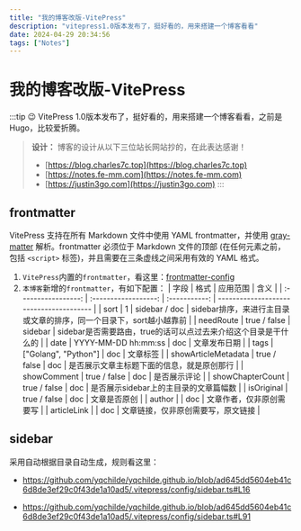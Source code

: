 ```yaml
---
title: "我的博客改版-VitePress"
description: "vitepress1.0版本发布了，挺好看的，用来搭建一个博客看看"
date: 2024-04-29 20:34:56
tags: ["Notes"]
---
```


# 我的博客改版-VitePress

:::tip 😉
VitePress 1.0版本发布了，挺好看的，用来搭建一个博客看看，之前是Hugo，比较爱折腾。

> **设计：** 博客的设计从以下三位站长网站抄的，在此表达感谢！
> * [https://blog.charles7c.top](https://blog.charles7c.top)
> * [https://notes.fe-mm.com](https://notes.fe-mm.com)
> * [https://justin3go.com](https://justin3go.com)
:::

## frontmatter

VitePress 支持在所有 Markdown 文件中使用 YAML frontmatter，并使用 [gray-matter](https://github.com/jonschlinkert/gray-matter) 解析。frontmatter 必须位于 Markdown 文件的顶部 (在任何元素之前，包括 `<script>` 标签)，并且需要在三条虚线之间采用有效的 YAML 格式。

1. `VitePress`内置的`frontmatter`，看这里：[frontmatter-config](https://vitepress.dev/zh/reference/frontmatter-config)
2. `本博客`新增的`frontmatter`，有如下配置：
    |         字段          |          格式          |     应用范围      | 含义                                      |
    | :-----------------: | :------------------: | :-----------: | --------------------------------------- |
    |        sort         |          1           | sidebar / doc | sidebar排序，来进行主目录或文章的排序，同一个目录下，sort越小越靠前 |
    |      needRoute      |     true / false     |    sidebar    | sidebar是否需要路由，true的话可以点过去来介绍这个目录是干什么的   |
    |        date         | YYYY-MM-DD hh:mm:ss  |      doc      | 文章发布日期                                  |
    |        tags         | ["Golang", "Python"] |      doc      | 文章标签                                    |
    | showArticleMetadata |     true / false     |      doc      | 是否展示文章主标题下面的信息，就是原创那行                   |
    |     showComment     |     true / false     |      doc      | 是否展示评论                                  |
    |  showChapterCount   |     true / false     |      doc      | 是否展示sidebar上的主目录的文章篇幅数                  |
    |     isOriginal      |     true / false     |      doc      | 文章是否原创                                  |
    |       author        |                      |      doc      | 文章作者，仅非原创需要写                            |
    |     articleLink     |                      |      doc      | 文章链接，仅非原创需要写，原文链接                       |


## sidebar

采用自动根据目录自动生成，规则看这里：

* https://github.com/yqchilde/yqchilde.github.io/blob/ad645dd5604eb41c6d8de3ef29c0f43de1a10ad5/.vitepress/config/sidebar.ts#L16

* https://github.com/yqchilde/yqchilde.github.io/blob/ad645dd5604eb41c6d8de3ef29c0f43de1a10ad5/.vitepress/config/sidebar.ts#L91